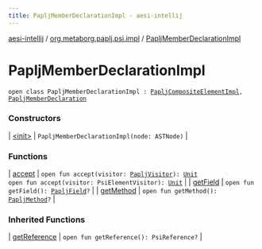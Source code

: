 ```yaml
---
title: PapljMemberDeclarationImpl - aesi-intellij
---
```


[aesi-intellij](../../index.html) / [org.metaborg.paplj.psi.impl](../index.html) / [PapljMemberDeclarationImpl](.)

# PapljMemberDeclarationImpl

`open class PapljMemberDeclarationImpl : `[`PapljCompositeElementImpl`](../-paplj-composite-element-impl/index.html)`, `[`PapljMemberDeclaration`](../../org.metaborg.paplj.psi/-paplj-member-declaration/index.html)

### Constructors

| [&lt;init&gt;](-init-.html) | `PapljMemberDeclarationImpl(node: ASTNode)` |

### Functions

| [accept](accept.html) | `open fun accept(visitor: `[`PapljVisitor`](../../org.metaborg.paplj.psi/-paplj-visitor/index.html)`): `[`Unit`](https://kotlinlang.org/api/latest/jvm/stdlib/kotlin/-unit/index.html)<br>`open fun accept(visitor: PsiElementVisitor): `[`Unit`](https://kotlinlang.org/api/latest/jvm/stdlib/kotlin/-unit/index.html) |
| [getField](get-field.html) | `open fun getField(): `[`PapljField`](../../org.metaborg.paplj.psi/-paplj-field/index.html)`?` |
| [getMethod](get-method.html) | `open fun getMethod(): `[`PapljMethod`](../../org.metaborg.paplj.psi/-paplj-method/index.html)`?` |

### Inherited Functions

| [getReference](../-paplj-composite-element-impl/get-reference.html) | `open fun getReference(): PsiReference?` |

